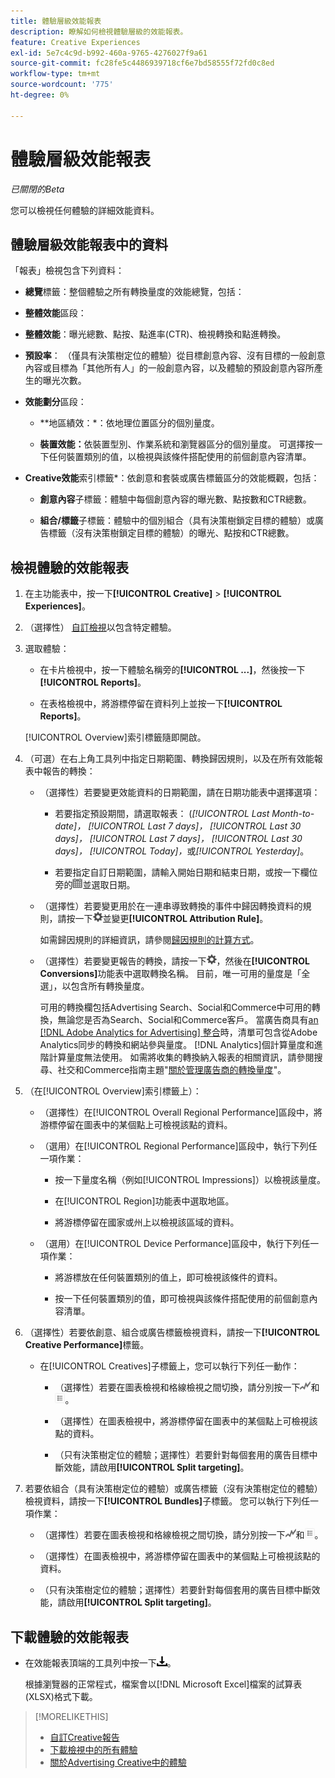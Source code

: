 ```yaml
---
title: 體驗層級效能報表
description: 瞭解如何檢視體驗層級的效能報表。
feature: Creative Experiences
exl-id: 5e7c4c9d-b992-460a-9765-4276027f9a61
source-git-commit: fc28fe5c4486939718cf6e7bd58555f72fd0c8ed
workflow-type: tm+mt
source-wordcount: '775'
ht-degree: 0%

---
```


# 體驗層級效能報表

*已關閉的Beta*

您可以檢視任何體驗的詳細效能資料。

## 體驗層級效能報表中的資料

「報表」檢視包含下列資料：

* **總覽**&#x200B;標籤：整個體驗之所有轉換量度的效能總覽，包括：

<!-- Currently, the only metric in the settings list at the top of this main tab is "Select All." And I don't see this as of 2/8:  You can optionally combine two metrics at a time into a single chart. -->

* **整體效能**&#x200B;區段：

* **整體效能**：曝光總數、點按、點進率(CTR)、檢視轉換和點進轉換。

  <!--
     ![Overall performance](/help/creative/assets/experience-report-overall-performance.png "Overall performance"){width="100" zoomable="yes"}
          -->

* **預設率**： （僅具有決策樹定位的體驗）從目標創意內容、沒有目標的一般創意內容或目標為「其他所有人」的一般創意內容，以及體驗的預設創意內容所產生的曝光次數。

  <!--
     ![Default rate](/help/creative/assets/experience-report-default-rate.png "Default rate"){width="100" zoomable="yes"} 
     -->

* **效能劃分**&#x200B;區段：

   * **地區績效：*：依地理位置區分的個別量度。

     <!--   
      ![Regional performance](/help/creative/assets/experience-report-regional-performance.png "Regional performance"){width="100" zoomable="yes"}
      -->

   * **裝置效能：**&#x200B;依裝置型別、作業系統和瀏覽器區分的個別量度。 可選擇按一下任何裝置類別的值，以檢視與該條件搭配使用的前<!-- NN -->個創意內容清單。

     <!--    
      ![Device performance](/help/creative/assets/experience-report-device-performance.png "Device performance"){width="100" zoomable="yes"}
      -->

* **Creative效能**&#x200B;索引標籤*：依創意和套裝或廣告標籤區分的效能概觀，包括：

   * **創意內容**&#x200B;子標籤：體驗中每個創意內容的曝光數、點按數和CTR總數。<!-- No breakdown yet for the individual ad elements and/or the served ads. -->

   * **組合/標籤**&#x200B;子標籤：體驗中的個別組合（具有決策樹鎖定目標的體驗）或廣告標籤（沒有決策樹鎖定目標的體驗）的曝光、點按和CTR總數。

## 檢視體驗的效能報表

1. 在主功能表中，按一下&#x200B;**[!UICONTROL Creative]** > **[!UICONTROL Experiences]**。

1. （選擇性） [自訂檢視](/help/creative/introduction/customize-data-views.md)以包含特定體驗。

1. 選取體驗：

   * 在卡片檢視中，按一下體驗名稱旁的&#x200B;**[!UICONTROL ...]**，然後按一下&#x200B;**[!UICONTROL Reports]**。

   * 在表格檢視中，將游標停留在資料列上並按一下&#x200B;**[!UICONTROL Reports]**。

   [!UICONTROL Overview]索引標籤隨即開啟。

1. （可選）在右上角工具列中指定日期範圍、轉換歸因規則，以及在所有效能報表中報告的轉換：

   * （選擇性）若要變更效能資料的日期範圍，請在日期功能表中選擇選項：

      * 若要指定預設期間，請選取報表： (*[!UICONTROL Last Month-to-date]，* *[!UICONTROL Last 7 days]，* *[!UICONTROL Last 30 days]，* *[!UICONTROL Last 7 days]，* *[!UICONTROL Last 30 days]，* *[!UICONTROL Today]，*&#x200B;或&#x200B;*[!UICONTROL Yesterday]*。

      * 若要指定自訂日期範圍，請輸入開始日期和結束日期，或按一下欄位旁的![行事曆圖示](/help/search-social-commerce/assets/calendar.png)並選取日期。

   * （選擇性）若要變更用於在一連串導致轉換的事件中歸因轉換資料的規則，請按一下![設定](/help/creative/assets/settings.png)並變更&#x200B;**[!UICONTROL Attribution Rule]**。

     如需歸因規則的詳細資訊，請參閱[歸因規則的計算方式](/help/search-social-commerce/reports/attribution-rules.md)。

   * （選擇性）若要變更報告的轉換，請按一下![設定](/help/creative/assets/settings.png)，然後在&#x200B;**[!UICONTROL Conversions]**&#x200B;功能表中選取轉換名稱。 目前，唯一可用的量度是「全選」，以包含所有轉換量度。

     可用的轉換欄包括Advertising Search、Social和Commerce中可用的轉換，無論您是否為Search、Social和Commerce客戶。 當廣告商具有[an [!DNL Adobe Analytics for Advertising] 整合](/help/integrations/analytics/overview.md)時，清單可包含從Adobe Analytics同步的轉換和網站參與量度。 [!DNL Analytics]個計算量度和進階計算量度無法使用。 如需將收集的轉換納入報表的相關資訊，請參閱搜尋、社交和Commerce指南主題&quot;[關於管理廣告商的轉換量度](/help/search-social-commerce/admin/conversion-metrics/conversion-metric-about.md)&quot;。

1. （在[!UICONTROL Overview]索引標籤上）：

   * （選擇性）在[!UICONTROL Overall Regional Performance]區段中，將游標停留在圖表中的某個點上可檢視該點的資料。

   * （選用）在[!UICONTROL Regional Performance]區段中，執行下列任一項作業：

      * 按一下量度名稱（例如[!UICONTROL Impressions]）以檢視該量度。

      * 在[!UICONTROL Region]功能表中選取地區。

      * 將游標停留在國家或州上以檢視該區域的資料。

   * （選用）在[!UICONTROL Device Performance]區段中，執行下列任一項作業：

      * 將游標放在任何裝置類別的值上，即可檢視該條件的資料。

      * 按一下任何裝置類別的值，即可檢視與該條件搭配使用的前<!-- NN-->個創意內容清單。

1. （選擇性）若要依創意、組合或廣告標籤檢視資料，請按一下&#x200B;**[!UICONTROL Creative Performance]**&#x200B;標籤。

   * 在[!UICONTROL Creatives]子標籤上，您可以執行下列任一動作：

      * （選擇性）若要在圖表檢視和格線檢視之間切換，請分別按一下![圖表](/help/creative/assets/chart-view-button.png "圖表")和![格線](/help/creative/assets/table-view-button.png "格線")。

      * （選擇性）在圖表檢視中，將游標停留在圖表中的某個點上可檢視該點的資料。

      * （只有決策樹定位的體驗；選擇性）若要針對每個套用的廣告目標中斷效能，請啟用&#x200B;**[!UICONTROL Split targeting]**。

1. 若要依組合（具有決策樹定位的體驗）或廣告標籤（沒有決策樹定位的體驗）檢視資料，請按一下&#x200B;**[!UICONTROL Bundles]**&#x200B;子標籤。 您可以執行下列任一項作業：

   * （選擇性）若要在圖表檢視和格線檢視之間切換，請分別按一下![圖表](/help/creative/assets/chart-view-button.png "圖表")和![格線](/help/creative/assets/table-view-button.png "格線")。

   * （選擇性）在圖表檢視中，將游標停留在圖表中的某個點上可檢視該點的資料。

   * （只有決策樹定位的體驗；選擇性）若要針對每個套用的廣告目標中斷效能，請啟用&#x200B;**[!UICONTROL Split targeting]**。

## 下載體驗的效能報表

* 在效能報表頂端的工具列中按一下![下載](/help/creative/assets/download.png "下載")。

  根據瀏覽器的正常程式，檔案會以[!DNL Microsoft Excel]檔案的試算表(XLSX)格式下載。

>[!MORELIKETHIS]
>
>* [自訂Creative報告](/help/creative/report-custom-creative.md)
>* [下載檢視中的所有體驗](/help/creative/experiences/experience-download-view.md)
>* [關於Advertising Creative中的體驗](/help/creative/experiences/experience-about.md)
